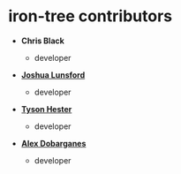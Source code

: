 iron-tree contributors
============================================

* **Chris Black**

  * developer

* **[Joshua Lunsford](https://github.com/yurikoex)**

  * developer

* **[Tyson Hester](https://github.com/ironman9967)**

  * developer

* **[Alex Dobarganes](https://github.com/alexdobarganes)**

  * developer